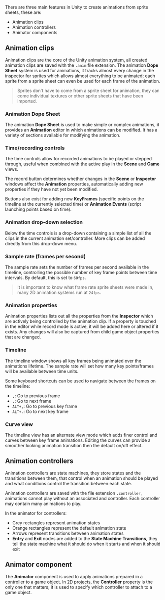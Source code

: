 There are three main features in Unity to create animations from sprite sheets, these are:

- Animation clips
- Animation controllers
- Animator components

## Animation clips
Animation clips are the core of the Unity animation system, all created animation clips are saved with the `.anim` file extension. The animation **Dope Sheet** system is used for animations, it tracks almost every change in the inspector for sprites which allows almost everything to be animated; each sprite from a sprite sheet can even be used for each frame of the animation.

> Sprites don't have to come from a sprite sheet for animation, they can come individual textures or other sprite sheets that have been imported.

### Animation Dope Sheet
The animation **Dope Sheet** is used to make simple or complex animations, it provides an **Animation** editor in which animations can be modified. It has a variety of sections available for modifying the animation.

### Time/recording controls
The time controls allow for recorded animations to be played or stepped through, useful when combined with the active play in the **Scene** and **Game** views.

The record button determines whether changes in the **Scene** or **Inspector** windows affect the **Animation** properties, automatically adding new properties if they have not yet been modified.

Buttons also exist for adding new **KeyFrames** (specific points on the timeline at the currently selected time) or **Animation Events** (script launching points based on time).

### Animation drop-down selection
Below the time controls is a drop-down containing a simple list of all the clips in the current animation set/controller. More clips can be added directly from this drop-down menu.

### Sample rate (frames per second)
The sample rate sets the number of frames per second available in the timeline, controlling the possible number of key frame points between time intervals. By default, this is set to `60fps`.

> It is important to know what frame rate sprite sheets were made in, many 2D animation systems run at `24fps`.

### Animation properties
Animation properties lists out all the properties from the **Inspector** which are actively being controlled by the animation clip. If a property is touched in the editor while record mode is active, it will be added here or altered if it exists. Any changes will also be captured from child game object properties that are changed.

### Timeline
The timeline window shows all key frames being animated over the animations lifetime. The sample rate will set how many key points/frames will be available between time units.

Some keyboard shortcuts can be used to navigate between the frames on the timeline:
- `,`: Go to previous frame
- `.`: Go to next frame
- `ALT+,`: Go to previous key frame
- `ALT+.`: Go to next key frame

### Curve view
The timeline view has an alternate view mode which adds finer control and curves between key frame animations. Editing the curves can provide a smoother looking animation transition then the default on/off effect.

## Animation controllers
Animation controllers are state machines, they store states and the transitions between them, that control when an animation should be played and what conditions control the transition between each state.

Animation controllers are saved with the file extension `.controller`, animations cannot play without an associated and controller. Each controller may contain many animations to play.

In the animator for controllers:
- Grey rectangles represent animation states
- Orange rectangles represent the default animation state
- Arrows represent transitions between animation states
- **Entry** and **Exit** nodes are added to the **State Machine Transitions**, they tell the state machine what it should do when it starts and when it should exit

## Animator component
The **Animator** component is used to apply animations prepared in a controller to a game object. In 2D projects, the **Controller** property is the only one that matters; it is used to specify which controller to attach to a game object.